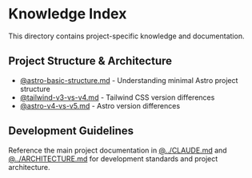 # Knowledge Index

This directory contains project-specific knowledge and documentation.

## Project Structure & Architecture

- [@astro-basic-structure.md](astro-basic-structure.md) - Understanding minimal Astro project structure
- [@tailwind-v3-vs-v4.md](tailwind-v3-vs-v4.md) - Tailwind CSS version differences  
- [@astro-v4-vs-v5.md](astro-v4-vs-v5.md) - Astro version differences

## Development Guidelines

Reference the main project documentation in [@../CLAUDE.md](../CLAUDE.md) and [@../ARCHITECTURE.md](../ARCHITECTURE.md) for development standards and project architecture.